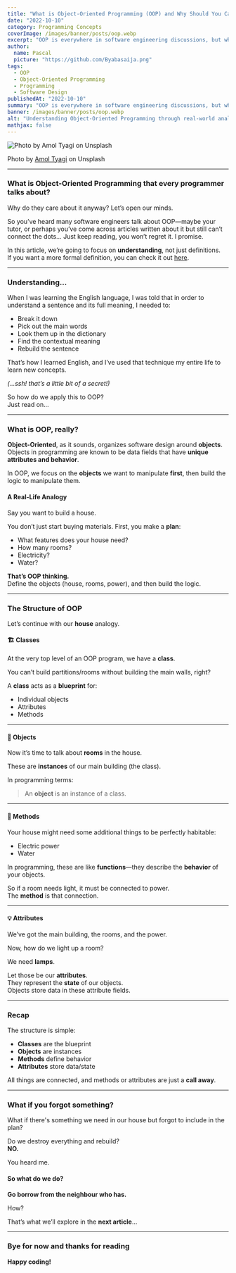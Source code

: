 ```yaml
---
title: "What is Object-Oriented Programming (OOP) and Why Should You Care?"
date: "2022-10-10"
category: Programming Concepts
coverImage: /images/banner/posts/oop.webp
excerpt: "OOP is everywhere in software engineering discussions, but what does it really mean? Let's demystify it using a practical approach and relatable analogies."
author:
  name: Pascal
  picture: "https://github.com/Byabasaija.png"
tags:
  - OOP
  - Object-Oriented Programming
  - Programming
  - Software Design
publishedAt: "2022-10-10"
summary: "OOP is everywhere in software engineering discussions, but what does it really mean? Let's demystify it using a practical approach and relatable analogies."
banner: /images/banner/posts/oop.webp
alt: "Understanding Object-Oriented Programming through real-world analogies"
mathjax: false
---
```


![Photo by Amol Tyagi on Unsplash](https://miro.medium.com/v2/resize:fit:1100/format:webp/1*o9ON2p0Bm63uuh4z9_NhWg.jpeg)

Photo by [Amol Tyagi](https://unsplash.com/photos/RvF2R_qzqnY) on Unsplash

---

### What is Object-Oriented Programming that every programmer talks about?

Why do they care about it anyway? Let’s open our minds.

So you’ve heard many software engineers talk about OOP—maybe your tutor, or perhaps you’ve come across articles written about it but still can’t connect the dots… Just keep reading, you won’t regret it. I promise.

In this article, we’re going to focus on **understanding**, not just definitions.  
If you want a more formal definition, you can check it out [here](https://en.wikipedia.org/wiki/Object-oriented_programming).

---

### Understanding…

When I was learning the English language, I was told that in order to understand a sentence and its full meaning, I needed to:

- Break it down  
- Pick out the main words  
- Look them up in the dictionary  
- Find the contextual meaning  
- Rebuild the sentence  

That’s how I learned English, and I’ve used that technique my entire life to learn new concepts.

_(…ssh! that’s a little bit of a secret!)_

So how do we apply this to OOP?  
Just read on...

---

### What is OOP, really?

**Object-Oriented**, as it sounds, organizes software design around **objects**.  
Objects in programming are known to be data fields that have **unique attributes and behavior**.

In OOP, we focus on the **objects** we want to manipulate **first**, then build the logic to manipulate them.

#### A Real-Life Analogy

Say you want to build a house.

You don’t just start buying materials. First, you make a **plan**:

- What features does your house need?
- How many rooms?
- Electricity?
- Water?

**That’s OOP thinking.**  
Define the objects (house, rooms, power), and then build the logic.

---

### The Structure of OOP

Let’s continue with our **house** analogy.

#### 🏗️ Classes

At the very top level of an OOP program, we have a **class**.

You can’t build partitions/rooms without building the main walls, right?

A **class** acts as a **blueprint** for:

- Individual objects
- Attributes
- Methods

---

#### 🧱 Objects

Now it’s time to talk about **rooms** in the house.

These are **instances** of our main building (the class).

In programming terms:

> An **object** is an instance of a class.

---

#### 🔌 Methods

Your house might need some additional things to be perfectly habitable:

- Electric power
- Water

In programming, these are like **functions**—they describe the **behavior** of your objects.

So if a room needs light, it must be connected to power.  
The **method** is that connection.

---

#### 💡 Attributes

We’ve got the main building, the rooms, and the power.

Now, how do we light up a room?

We need **lamps**.

Let those be our **attributes**.  
They represent the **state** of our objects.  
Objects store data in these attribute fields.

---

### Recap

The structure is simple:

- **Classes** are the blueprint  
- **Objects** are instances  
- **Methods** define behavior  
- **Attributes** store data/state  

All things are connected, and methods or attributes are just a **call away**.

---

### What if you forgot something?

What if there's something we need in our house but forgot to include in the plan?

Do we destroy everything and rebuild?  
**NO.**

You heard me.

#### So what do we do?

**Go borrow from the neighbour who has.**

How?

That’s what we’ll explore in the **next article**...

---

### Bye for now and thanks for reading

**Happy coding!**
